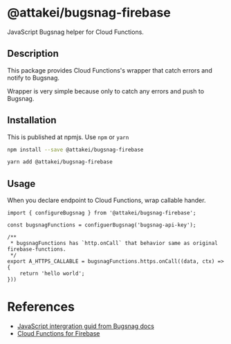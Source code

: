 # @attakei/bugsnag-firebase

JavaScript Bugsnag helper for Cloud Functions.

## Description

This package provides Cloud Functions's wrapper that catch errors and notify to Bugsnag.

Wrapper is very simple because only to catch any errors and push to Bugsnag.

## Installation

This is published at npmjs. Use `npm` or `yarn`

```bash
npm install --save @attakei/bugsnag-firebase
```

```bash
yarn add @attakei/bugsnag-firebase
```

## Usage

When you declare endpoint to Cloud Functions, wrap callable hander.

```nodejs
import { configureBugsnag } from '@attakei/bugsnag-firebase';

const bugsnagFunctions = configuerBugsnag('bugsnag-api-key');

/**
 * bugsnagFunctions has `http.onCall` that behavior same as original firebase-functions.
 */
export A_HTTPS_CALLABLE = bugsnagFunctions.https.onCall((data, ctx) => {
    return 'hello world';
}))
```


# References

* [JavaScript intergration guid from Bugsnag docs](https://docs.bugsnag.com/platforms/javascript/)
* [Cloud Functions for Firebase](https://firebase.google.com/docs/functions/)

